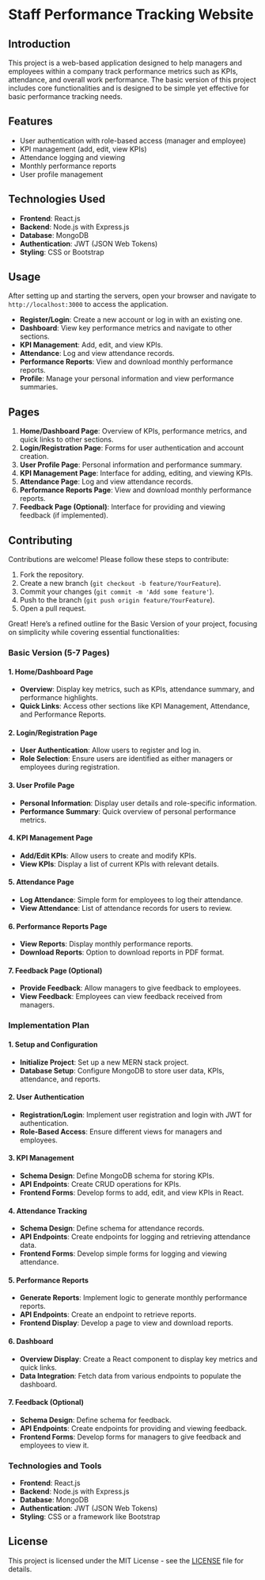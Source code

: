 # Staff Performance Tracking Website

## Introduction
This project is a web-based application designed to help managers and employees within a company track performance metrics such as KPIs, attendance, and overall work performance. The basic version of this project includes core functionalities and is designed to be simple yet effective for basic performance tracking needs.

## Features
- User authentication with role-based access (manager and employee)
- KPI management (add, edit, view KPIs)
- Attendance logging and viewing
- Monthly performance reports
- User profile management

## Technologies Used
- **Frontend**: React.js
- **Backend**: Node.js with Express.js
- **Database**: MongoDB
- **Authentication**: JWT (JSON Web Tokens)
- **Styling**: CSS or Bootstrap

## Usage
After setting up and starting the servers, open your browser and navigate to `http://localhost:3000` to access the application.

- **Register/Login**: Create a new account or log in with an existing one.
- **Dashboard**: View key performance metrics and navigate to other sections.
- **KPI Management**: Add, edit, and view KPIs.
- **Attendance**: Log and view attendance records.
- **Performance Reports**: View and download monthly performance reports.
- **Profile**: Manage your personal information and view performance summaries.

## Pages
1. **Home/Dashboard Page**: Overview of KPIs, performance metrics, and quick links to other sections.
2. **Login/Registration Page**: Forms for user authentication and account creation.
3. **User Profile Page**: Personal information and performance summary.
4. **KPI Management Page**: Interface for adding, editing, and viewing KPIs.
5. **Attendance Page**: Log and view attendance records.
6. **Performance Reports Page**: View and download monthly performance reports.
7. **Feedback Page (Optional)**: Interface for providing and viewing feedback (if implemented).

## Contributing
Contributions are welcome! Please follow these steps to contribute:
1. Fork the repository.
2. Create a new branch (`git checkout -b feature/YourFeature`).
3. Commit your changes (`git commit -m 'Add some feature'`).
4. Push to the branch (`git push origin feature/YourFeature`).
5. Open a pull request.

Great! Here’s a refined outline for the Basic Version of your project, focusing on simplicity while covering essential functionalities:

### Basic Version (5-7 Pages)

#### 1. Home/Dashboard Page
- **Overview**: Display key metrics, such as KPIs, attendance summary, and performance highlights.
- **Quick Links**: Access other sections like KPI Management, Attendance, and Performance Reports.

#### 2. Login/Registration Page
- **User Authentication**: Allow users to register and log in.
- **Role Selection**: Ensure users are identified as either managers or employees during registration.

#### 3. User Profile Page
- **Personal Information**: Display user details and role-specific information.
- **Performance Summary**: Quick overview of personal performance metrics.

#### 4. KPI Management Page
- **Add/Edit KPIs**: Allow users to create and modify KPIs.
- **View KPIs**: Display a list of current KPIs with relevant details.

#### 5. Attendance Page
- **Log Attendance**: Simple form for employees to log their attendance.
- **View Attendance**: List of attendance records for users to review.

#### 6. Performance Reports Page
- **View Reports**: Display monthly performance reports.
- **Download Reports**: Option to download reports in PDF format.

#### 7. Feedback Page (Optional)
- **Provide Feedback**: Allow managers to give feedback to employees.
- **View Feedback**: Employees can view feedback received from managers.

### Implementation Plan

#### 1. Setup and Configuration
- **Initialize Project**: Set up a new MERN stack project.
- **Database Setup**: Configure MongoDB to store user data, KPIs, attendance, and reports.

#### 2. User Authentication
- **Registration/Login**: Implement user registration and login with JWT for authentication.
- **Role-Based Access**: Ensure different views for managers and employees.

#### 3. KPI Management
- **Schema Design**: Define MongoDB schema for storing KPIs.
- **API Endpoints**: Create CRUD operations for KPIs.
- **Frontend Forms**: Develop forms to add, edit, and view KPIs in React.

#### 4. Attendance Tracking
- **Schema Design**: Define schema for attendance records.
- **API Endpoints**: Create endpoints for logging and retrieving attendance data.
- **Frontend Forms**: Develop simple forms for logging and viewing attendance.

#### 5. Performance Reports
- **Generate Reports**: Implement logic to generate monthly performance reports.
- **API Endpoints**: Create an endpoint to retrieve reports.
- **Frontend Display**: Develop a page to view and download reports.

#### 6. Dashboard
- **Overview Display**: Create a React component to display key metrics and quick links.
- **Data Integration**: Fetch data from various endpoints to populate the dashboard.

#### 7. Feedback (Optional)
- **Schema Design**: Define schema for feedback.
- **API Endpoints**: Create endpoints for providing and viewing feedback.
- **Frontend Forms**: Develop forms for managers to give feedback and employees to view it.

### Technologies and Tools

- **Frontend**: React.js
- **Backend**: Node.js with Express.js
- **Database**: MongoDB
- **Authentication**: JWT (JSON Web Tokens)
- **Styling**: CSS or a framework like Bootstrap

## License
This project is licensed under the MIT License - see the [LICENSE](LICENSE) file for details.

